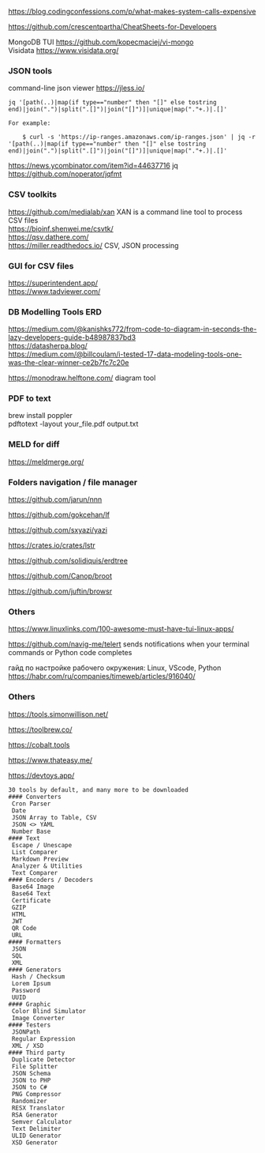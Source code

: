 <https://blog.codingconfessions.com/p/what-makes-system-calls-expensive>

<https://github.com/crescentpartha/CheatSheets-for-Developers>


MongoDB TUI <https://github.com/kopecmaciej/vi-mongo>  
Visidata <https://www.visidata.org/>


### JSON tools
command-line json viewer <https://jless.io/> 

```
jq '[path(..)|map(if type=="number" then "[]" else tostring end)|join(".")|split(".[]")|join("[]")]|unique|map("."+.)|.[]'

For example:

    $ curl -s 'https://ip-ranges.amazonaws.com/ip-ranges.json' | jq -r '[path(..)|map(if type=="number" then "[]" else tostring end)|join(".")|split(".[]")|join("[]")]|unique|map("."+.)|.[]'
```
https://news.ycombinator.com/item?id=44637716  jq
https://github.com/noperator/jqfmt

### CSV toolkits
https://github.com/medialab/xan   XAN is a command line tool to process CSV files  
https://bioinf.shenwei.me/csvtk/  
https://qsv.dathere.com/  
https://miller.readthedocs.io/  CSV, JSON processing

### GUI for CSV files
https://superintendent.app/  
https://www.tadviewer.com/

### DB Modelling Tools ERD
<https://medium.com/@kanishks772/from-code-to-diagram-in-seconds-the-lazy-developers-guide-b48987837bd3>  
<https://datasherpa.blog/>  
<https://medium.com/@billcoulam/i-tested-17-data-modeling-tools-one-was-the-clear-winner-ce2b7fc7c20e>

<https://monodraw.helftone.com/> diagram tool

### PDF to text
brew install poppler  
pdftotext -layout your_file.pdf output.txt

### MELD for diff
<https://meldmerge.org/>

### Folders navigation / file manager

https://github.com/jarun/nnn

https://github.com/gokcehan/lf

https://github.com/sxyazi/yazi

https://crates.io/crates/lstr

https://github.com/solidiquis/erdtree

https://github.com/Canop/broot

https://github.com/juftin/browsr

### Others
<https://www.linuxlinks.com/100-awesome-must-have-tui-linux-apps/>

https://github.com/navig-me/telert sends notifications when your terminal commands or Python code completes

гайд по настройке рабочего окружения: Linux, VScode, Python  
<https://habr.com/ru/companies/timeweb/articles/916040/>

### Others

https://tools.simonwillison.net/

<https://toolbrew.co/>

https://cobalt.tools

https://www.thateasy.me/ 

<https://devtoys.app/>
```
30 tools by default, and many more to be downloaded
#### Converters
 Cron Parser
 Date
 JSON Array to Table, CSV
 JSON <> YAML
 Number Base
#### Text
 Escape / Unescape
 List Comparer
 Markdown Preview
 Analyzer & Utilities
 Text Comparer
#### Encoders / Decoders
 Base64 Image
 Base64 Text
 Certificate
 GZIP
 HTML
 JWT
 QR Code
 URL
#### Formatters
 JSON
 SQL
 XML
#### Generators
 Hash / Checksum
 Lorem Ipsum
 Password
 UUID
#### Graphic
 Color Blind Simulator
 Image Converter
#### Testers
 JSONPath
 Regular Expression
 XML / XSD
#### Third party
 Duplicate Detector
 File Splitter
 JSON Schema
 JSON to PHP
 JSON to C#
 PNG Compressor
 Randomizer
 RESX Translator
 RSA Generator
 Semver Calculator
 Text Delimiter
 ULID Generator
 XSD Generator
 ```
